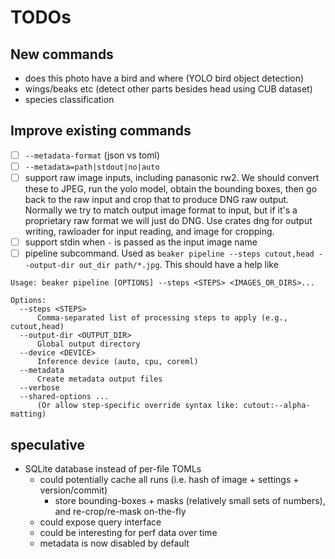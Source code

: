 # TODOs

## New commands

- does this photo have a bird and where (YOLO bird object detection)
- wings/beaks etc (detect other parts besides head using CUB dataset)
- species classification

## Improve existing commands

- [ ] `--metadata-format` (json vs toml)
- [ ] `--metadata=path|stdout|no|auto`
- [ ] support raw image inputs, including panasonic rw2. We should convert these to JPEG, run the yolo model, obtain the bounding boxes, then go back to the raw input and crop that to produce DNG raw output. Normally we try to match output image format to input, but if it's a proprietary raw format we will just do DNG. Use crates dng for output writing, rawloader for input reading, and image for cropping.
- [ ] support stdin when `-` is passed as the input image name
- [ ] pipeline subcommand. Used as `beaker pipeline --steps cutout,head --output-dir out_dir path/*.jpg`. This should have a help like
```
Usage: beaker pipeline [OPTIONS] --steps <STEPS> <IMAGES_OR_DIRS>...

Options:
  --steps <STEPS>
      Comma-separated list of processing steps to apply (e.g., cutout,head)
  --output-dir <OUTPUT_DIR>
      Global output directory
  --device <DEVICE>
      Inference device (auto, cpu, coreml)
  --metadata
      Create metadata output files
  --verbose
  --shared-options ...
      (Or allow step-specific override syntax like: cutout:--alpha-matting)
```

## speculative

- SQLite database instead of per-file TOMLs
    - could potentially cache all runs (i.e. hash of image + settings + version/commit)
        - store bounding-boxes + masks (relatively small sets of numbers), and re-crop/re-mask on-the-fly
    - could expose query interface
    - could be interesting for perf data over time
    - metadata is now disabled by default
